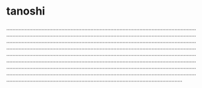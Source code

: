 # tanoshi

...................................................................................................................................................................................................................................................................................................................................................................................................................................................................................................................................................................................................................................................................................................................................................................................................................................................................................................................................................................................................................................................................................................................................................